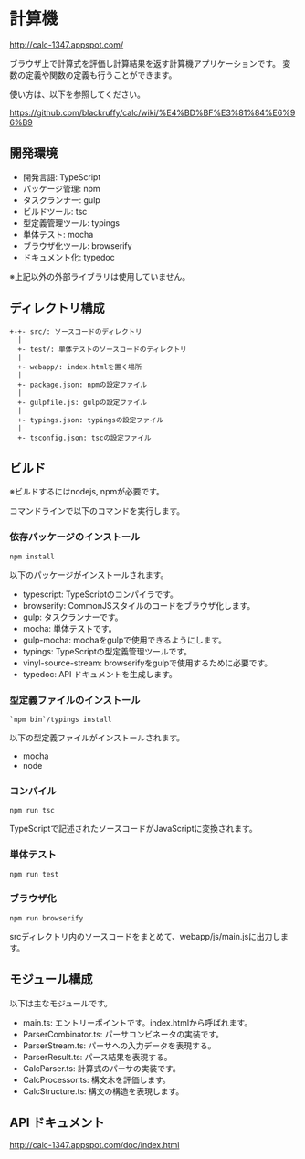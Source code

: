 # 計算機

http://calc-1347.appspot.com/

ブラウザ上で計算式を評価し計算結果を返す計算機アプリケーションです。
変数の定義や関数の定義も行うことができます。

使い方は、以下を参照してください。

https://github.com/blackruffy/calc/wiki/%E4%BD%BF%E3%81%84%E6%96%B9

## 開発環境

- 開発言語: TypeScript
- パッケージ管理: npm
- タスクランナー: gulp
- ビルドツール: tsc
- 型定義管理ツール: typings
- 単体テスト: mocha
- ブラウザ化ツール: browserify
- ドキュメント化: typedoc

※上記以外の外部ライブラリは使用していません。

## ディレクトリ構成

```
+-+- src/: ソースコードのディレクトリ
  |
  +- test/: 単体テストのソースコードのディレクトリ
  |
  +- webapp/: index.htmlを置く場所
  |
  +- package.json: npmの設定ファイル
  |
  +- gulpfile.js: gulpの設定ファイル
  |
  +- typings.json: typingsの設定ファイル
  |
  +- tsconfig.json: tscの設定ファイル
```

## ビルド

※ビルドするにはnodejs, npmが必要です。

コマンドラインで以下のコマンドを実行します。

### 依存パッケージのインストール
    
```
npm install
```

以下のパッケージがインストールされます。

- typescript: TypeScriptのコンパイラです。
- browserify: CommonJSスタイルのコードをブラウザ化します。
- gulp: タスクランナーです。
- mocha: 単体テストです。
- gulp-mocha: mochaをgulpで使用できるようにします。
- typings: TypeScriptの型定義管理ツールです。
- vinyl-source-stream: browserifyをgulpで使用するために必要です。
- typedoc: API ドキュメントを生成します。

### 型定義ファイルのインストール

```
`npm bin`/typings install
```

以下の型定義ファイルがインストールされます。

- mocha
- node

### コンパイル

```
npm run tsc
```

TypeScriptで記述されたソースコードがJavaScriptに変換されます。

### 単体テスト

```
npm run test
```

### ブラウザ化

```
npm run browserify
```

srcディレクトリ内のソースコードをまとめて、webapp/js/main.jsに出力します。

## モジュール構成

以下は主なモジュールです。

- main.ts: エントリーポイントです。index.htmlから呼ばれます。
- ParserCombinator.ts: パーサコンビネータの実装です。
- ParserStream.ts: パーサへの入力データを表現する。
- ParserResult.ts: パース結果を表現する。
- CalcParser.ts: 計算式のパーサの実装です。
- CalcProcessor.ts: 構文木を評価します。
- CalcStructure.ts: 構文の構造を表現します。

## API ドキュメント

http://calc-1347.appspot.com/doc/index.html
